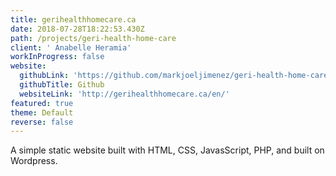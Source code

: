 ```yaml
---
title: gerihealthhomecare.ca
date: 2018-07-28T18:22:53.430Z
path: /projects/geri-health-home-care
client: ' Anabelle Heramia'
workInProgress: false
website:
  githubLink: 'https://github.com/markjoeljimenez/geri-health-home-care'
  githubTitle: Github
  websiteLink: 'http://gerihealthhomecare.ca/en/'
featured: true
theme: Default
reverse: false
---
```

A simple static website built with HTML, CSS, JavasScript, PHP, and built on Wordpress.
